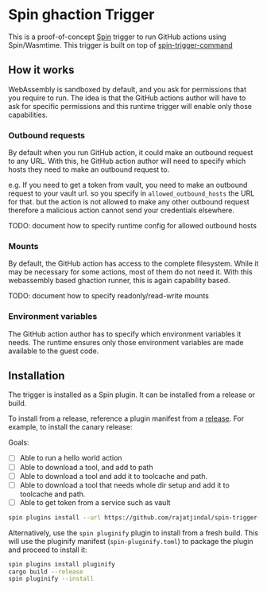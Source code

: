 # Spin ghaction Trigger

This is a proof-of-concept [Spin](https://github.com/fermyon/spin) trigger to run GitHub actions using Spin/Wasmtime. This trigger is built on top of [spin-trigger-command](https://github.com/fermyon/spin-trigger-command)

## How it works

WebAssembly is sandboxed by default, and you ask for permissions that you require to run. The idea is that the GitHub actions author will have to ask for specific permissions and this runtime trigger will enable only those capabilities. 

### Outbound requests

By default when you run GitHub action, it could make an outbound request to any URL. With this, he GitHub action author will need to specify which hosts they need to make an outbound request to. 

e.g. If you need to get a token from vault, you need to make an outbound request to your vault url. so you specify in `allowed_outbound_hosts` the URL for that. but the action is not allowed to make any other outbound request therefore a malicious action cannot send your credentials elsewhere.

TODO: document how to specify runtime config for allowed outbound hosts

### Mounts

By default, the GitHub action has access to the complete filesystem. While it may be necessary for some actions, most of them do not need it. With this webassembly based ghaction runner, this is again capability based.

TODO: document how to specify readonly/read-write mounts

### Environment variables

The GitHub action author has to specify which environment variables it needs. The runtime ensures only those environment variables are made available to the guest code.


## Installation

The trigger is installed as a Spin plugin. It can be installed from a release or build.

To install from a release, reference a plugin manifest from a [release](https://github.com/fermyon/spin-trigger-ghaction/releases). For example, to install the canary release:


Goals:

- [ ] Able to run a hello world action
- [ ] Able to download a tool, and add to path
- [ ] Able to download a tool and add it to toolcache and path.
- [ ] Able to download a tool that needs whole dir setup and add it to toolcache and path.
- [ ] Able to get token from a service such as vault

```sh
spin plugins install --url https://github.com/rajatjindal/spin-trigger-ghaction/releases/download/canary/trigger-ghaction.json
```

Alternatively, use the `spin pluginify` plugin to install from a fresh build. This will use the pluginify manifest (`spin-pluginify.toml`) to package the plugin and proceed to install it:

```sh
spin plugins install pluginify
cargo build --release
spin pluginify --install
```
